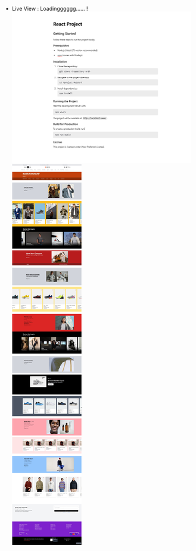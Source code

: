   - Live View :  Loadingggggg...... !
 ![image alt](https://raw.githubusercontent.com/Torabarnob203311003/Zalando-clone/671ad11e22aebd4236520893575ed2df1e7d6c65/Annotation%202025-02-03%20143055.png)
 ![image alt](https://raw.githubusercontent.com/Torabarnob203311003/Zalando-clone/refs/heads/main/link-edin.jpeg)